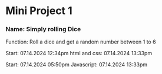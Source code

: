 <h1>Mini Project 1</h1>
<h3>Name: Simply rolling Dice</h3>
<p>Function: Roll a dice and get a random number between
1 to 6</p>

<span>Start: 07.14.2024 12:34pm</span>
<span>html and css: 07.14.2024 13:33pm</span>

<span>Start: 07.14.2024 05:50pm</span>
<span>Javascript: 07.14.2024 13:33pm</span>
